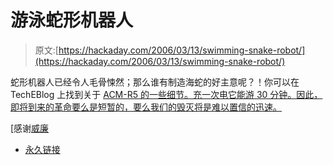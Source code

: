 # 游泳蛇形机器人

> 原文:[https://hackaday.com/2006/03/13/swimming-snake-robot/](https://hackaday.com/2006/03/13/swimming-snake-robot/)

蛇形机器人已经令人毛骨悚然；那么谁有制造海蛇的好主意呢？！你可以在 TechEBlog 上找到关于 [ACM-R5 的一些细节。充一次电它能游 30 分钟。因此，即将到来的革命要么是短暂的，要么我们的毁灭将是难以置信的迅速。](http://www.techeblog.com/index.php/tech-gadget/acm-r5-amphibious-snake-like-robot)

[感谢[威廉](http://gorobotics.net/)

*   [永久链接](http://www.techeblog.com/index.php/tech-gadget/acm-r5-amphibious-snake-like-robot)